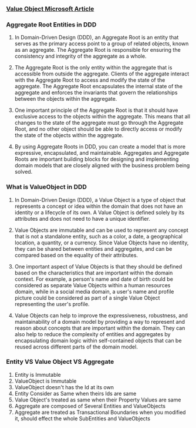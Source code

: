﻿
### [Value Object Microsoft Article](https://learn.microsoft.com/en-us/dotnet/architecture/microservices/microservice-ddd-cqrs-patterns/implement-value-objects)
### Aggregate Root Entities in DDD
1. In Domain-Driven Design (DDD), an Aggregate Root is an entity that serves as the primary access point to a group of related objects, known as an aggregate. The Aggregate Root is responsible for ensuring the consistency and integrity of the aggregate as a whole.

2. The Aggregate Root is the only entity within the aggregate that is accessible from outside the aggregate. Clients of the aggregate interact with the Aggregate Root to access and modify the state of the aggregate. The Aggregate Root encapsulates the internal state of the aggregate and enforces the invariants that govern the relationships between the objects within the aggregate.

3. One important principle of the Aggregate Root is that it should have exclusive access to the objects within the aggregate. This means that all changes to the state of the aggregate must go through the Aggregate Root, and no other object should be able to directly access or modify the state of the objects within the aggregate.

4. By using Aggregate Roots in DDD, you can create a model that is more expressive, encapsulated, and maintainable. Aggregates and Aggregate Roots are important building blocks for designing and implementing domain models that are closely aligned with the business problem being solved.

### What is ValueObject in DDD
1. In Domain-Driven Design (DDD), a Value Object is a type of object that represents a concept or idea within the domain that does not have an identity or a lifecycle of its own. A Value Object is defined solely by its attributes and does not need to have a unique identifier.

2. Value Objects are immutable and can be used to represent any concept that is not a standalone entity, such as a color, a date, a geographical location, a quantity, or a currency. Since Value Objects have no identity, they can be shared between entities and aggregates, and can be compared based on the equality of their attributes.

3. One important aspect of Value Objects is that they should be defined based on the characteristics that are important within the domain context. For example, a person's name and date of birth could be considered as separate Value Objects within a human resources domain, while in a social media domain, a user's name and profile picture could be considered as part of a single Value Object representing the user's profile.

4. Value Objects can help to improve the expressiveness, robustness, and maintainability of a domain model by providing a way to represent and reason about concepts that are important within the domain. They can also help to reduce the complexity of entities and aggregates by encapsulating domain logic within self-contained objects that can be reused across different parts of the domain model.

### Entity VS Value Object VS Aggregate
1. Entity is Immutable 
2. ValueObject is Immutable
3. ValueObject doesn't has the Id at its own
4. Entity Consider as Same when theirs Ids are same
5. Value Object's treated as same when their Property Values are same
6. Aggregate are composed of Several Entities and ValueObjects
7. Aggregate are treated as Transactional Boundaries when you modified it, should effect the whole SubEntities and ValueObjects


